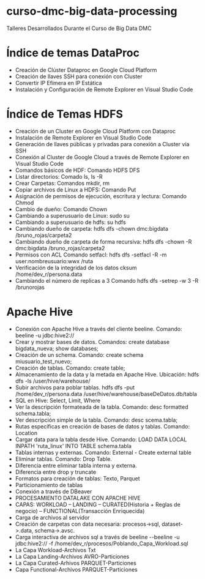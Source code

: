 # curso-dmc-big-data-processing
Talleres Desarrollados Durante el Curso de Big Data DMC

<h1>
  Índice de temas DataProc
</h1>
<ul>
  <li>Creación de Clúster Dataproc en Google Cloud Platform</li>
  <li>Creación de llaves SSH para conexión con Cluster</li>
  <li>Convertir IP Efímera en IP Estática</li>
  <li>Instalación y Configuración de Remote Explorer en Visual Studio Code</li>
</ul>

<h1>
  Índice de Temas HDFS
</h1>
<ul>
  <li>Creación de un Cluster en Google Cloud Platform con Dataproc</li>
  <li>Instalación de Remote Explorer en Visual Studio Code</li>
  <li>Generación de llaves públicas y privadas para conexión a Cluster vía SSH</li>
  <li>Conexión al Cluster de Google Cloud a través de Remote Explorer en Visual Studio Code</li>
  <li>Comandos básicos de HDF: Comando HDFS DFS </li>
  <li>Listar directorios: Comado ls, ls -R</li>
  <li>Crear Carpetas: Comandos mkdir, rm</li>
  <li>Copiar archivos de Linux a HDFS: Comando Put</li>
  <li>Asignación de permisos de ejecución, escritura y lectura: Comando Chmod</li>
  <li>Cambio de dueño: Comando Chown</li>
  <li>Cambiando a superusuario de Linux: sudo su</li>
  <li>Cambiando a superusuario de hdfs: su hdfs</li>
  <li>Cambiando dueño de carpeta: hdfs dfs -chown dmc:bigdata /bruno_rojas/carpeta2</li>
  <li>Cambiando dueño de carpeta de forma recursiva: hdfs dfs -chown -R dmc:bigdata /bruno_rojas/carpeta2</li>
  <li>Permisos con ACL Comando setfacl: hdfs dfs -setfacl -R -m user:nombreusuario:wwx /ruta</li>
  <li>Verificación de la integridad de los datos cksum /home/dev_r/persona.data</li>
  <li>Cambiando el número de replicas a 3 Comando hdfs dfs -setrep -w 3 -R /brunorojas</li>
</ul>
<h1>Apache Hive</h1>
<ul>
<li>Conexión con Apache Hive a través del cliente beeline. Comando: beeline -u jdbc:hive2://</li>
<li>Crear y mostrar bases de datos. Comandos: create database bigdata_nueva; show databases;</li>
<li>Creación de un schema. Comando: create schema miusuario_test_nuevo;</li>
<li>Creación de tablas. Comando: create table;</li>
<li>Almacenamiento de la data y la metada en Apache Hive. Ubicación: hdfs dfs -ls /user/hive/warehouse/</li>
<li>Subir archivos para poblar tablas. hdfs dfs -put /home/dev_r/persona.data /user/hive/warehouse/baseDeDatos.db/tabla</li>
<li>SQL en Hive: Select, Limit, Where</li>
<li>Ver la descripción formateada de la tabla. Comando: desc formatted schema.tabla;</li>
<li>Ver descripción simple de la tabla. Comando: desc scema.tabla;</li>
<li>Rutas específicas en creación de bases de datos y tablas. Comando: Location</li>
<li>Cargar data para la tabla desde Hive. Comando: LOAD DATA LOCAL INPATH 'ruta_linux' INTO TABLE schema.tabla</li>
<li>Tablas internas y externas. Comando: External - Create external table</li>
<li>Eliminar tablas. Comando: Drop Table.</li>
<li>Diferencia entre eliminar tabla interna y externa.</li>
<li>Diferencia entre drop y truncate</li>
<li>Formatos para creación de tablas: Texto, Parquet</li>
<li>Particionamiento de tablas</li>
<li>Conexión a través de DBeaver</li>
<li>PROCESAMIENTO DATALAKE CON APACHE HIVE</li>
<li>CAPAS: WORKLOAD – LANDING – CURATED(Historia + Reglas de negocio) – FUNCTIONAL(Transacción Enriquecida)</li>
<li>Carga de archivos al servidor</li>
<li>Creación de carpetas con data necesaria: procesos->sql, dataset->.data, schema->.avsc.</li>
<li>Carga interactiva de archivos sql a través de beeline --beeline -u jdbc:hive2:// -f /home/dev_r/procesos/Poblando_Capa_Workload.sql</li>
<li>La Capa Workload-Archivos Txt</li>
<li>La Capa Landing-Archivos AVRO-Particiones</li>
<li>La Capa Curated-Arhivos PARQUET-Particiones</li>
<li>Capa Functional-Archivos PARQUET-Particiones</li>
</ul>
